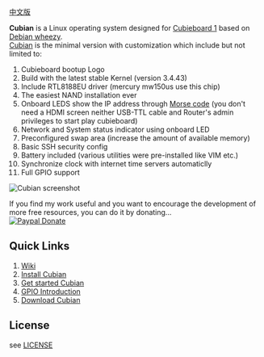 [中文版](https://github.com/cubieplayer/Cubian/blob/doc/%E8%AF%BB%E6%88%91.md)  

**Cubian** is a Linux operating system designed for [Cubieboard 1](http://cubieboard.org/) based on [Debian wheezy](http://www.debian.org/News/2013/20130504).  
[Cubian](http://cubian.org) is the minimal version with customization which include but not limited to:

1. Cubieboard bootup Logo
2. Build with the latest stable Kernel (version 3.4.43)
3. Include RTL8188EU driver (mercury mw150us use this chip)
4. The easiest NAND installation ever
5. Onboard LEDS show the IP address through [Morse code](http://en.wikipedia.org/wiki/Morse_code) (you don't need a HDMI screen neither USB-TTL cable and Router's admin privileges to start play cubieboard)
6. Network and System status indicator using onboard LED
7. Preconfigured swap area (increase the amount of available memory)
8. Basic SSH security config
9. Battery included (various utilities were pre-installed like VIM etc.)  
10. Synchronize clock with internet time servers automaticlly
11. Full GPIO support

<!--There might be a server version in the future which will be based on this version.-->
![Cubian screenshot](http://cubieplayer.github.io/static_files/images/sysinfo.jpg)

If you find my work useful and you want to encourage the development of more free resources, you can do it by donating...  
[![Paypal Donate](https://www.paypalobjects.com/en_US/i/btn/btn_donate_SM.gif)](https://www.paypal.com/cgi-bin/webscr?cmd=_xclick&business=6HF99GCSFFTJW&lc=US&item_name=Donate%20Cubian&item_number=10000&amount=5%2e00&currency_code=USD&button_subtype=services&tax_rate=0%2e000&shipping=0%2e00&bn=PP%2dBuyNowBF%3abtn_paynow_SM%2egif%3aNonHosted)

Quick Links
----
1. [Wiki](https://github.com/cubieplayer/Cubian/wiki)
1. [Install Cubian](https://github.com/cubieplayer/Cubian/wiki/Install-Cubian)
1. [Get started Cubian](https://github.com/cubieplayer/Cubian/wiki/Get-started-Cubian)
1. [GPIO Introduction](https://github.com/cubieplayer/Cubian/wiki/GPIO-Introduction)
1. [Download Cubian](http://cubieplayer.github.io/Cubian/dist/)

License
----
see [LICENSE](https://github.com/cubieplayer/Cubian/blob/doc/LICENSE)
